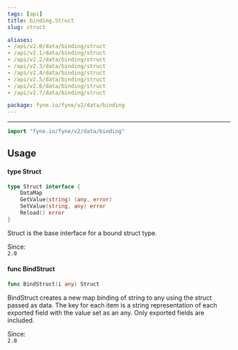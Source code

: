 ```yaml
---
tags: [api]
title: binding.Struct
slug: struct

aliases:
- /api/v2.0/data/binding/struct
- /api/v2.1/data/binding/struct
- /api/v2.2/data/binding/struct
- /api/v2.3/data/binding/struct
- /api/v2.4/data/binding/struct
- /api/v2.5/data/binding/struct
- /api/v2.6/data/binding/struct
- /api/v2.7/data/binding/struct

package: fyne.io/fyne/v2/data/binding
---
```



---
```go
import "fyne.io/fyne/v2/data/binding"
```

## Usage

#### type Struct

```go
type Struct interface {
	DataMap
	GetValue(string) (any, error)
	SetValue(string, any) error
	Reload() error
}
```

Struct is the base interface for a bound struct type.


<div class="since">Since: <code>
2.0</code></div>

#### func  BindStruct

```go
func BindStruct(i any) Struct
```
BindStruct creates a new map binding of string to any using the struct passed as data. The key for each item is a string representation of each exported field with the value set as an any. Only exported fields are included.


<div class="since">Since: <code>
2.0</code></div>
